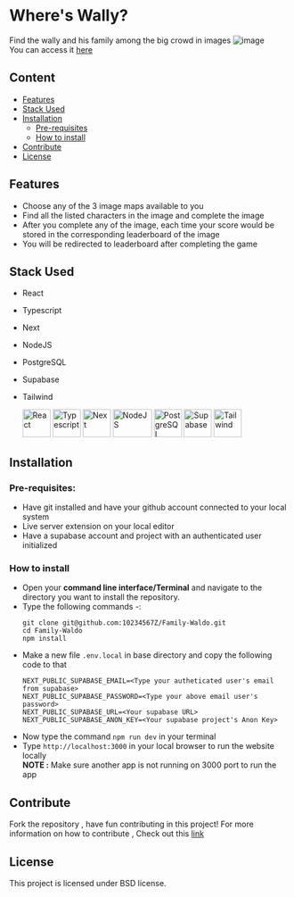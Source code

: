 # Where's Wally?
Find the wally and his family among the big crowd in images
![image](https://github.com/10234567Z/Family-Waldo/assets/93607971/04089782-e144-4ecb-b8d8-18b28587e226)  
You can access it [here](https://wally-s-home.vercel.app/)  

## Content
* [Features](https://github.com/10234567Z/Family-Waldo?tab=readme-ov-file#features)
* [Stack Used](https://github.com/10234567Z/Family-Waldo?tab=readme-ov-file#stack-used)
* [Installation](https://github.com/10234567Z/Family-Waldo?tab=readme-ov-file#installation)
  * [Pre-requisites](https://github.com/10234567Z/Family-Waldo?tab=readme-ov-file#pre-requisites)
  * [How to install](https://github.com/10234567Z/Family-Waldo?tab=readme-ov-file#how-to-install)
* [Contribute](https://github.com/10234567Z/Family-Waldo?tab=readme-ov-file#contribute)
* [License](https://github.com/10234567Z/Family-Waldo?tab=readme-ov-file#license)

## Features
* Choose any of the 3 image maps available to you
* Find all the listed characters in the image and complete the image
* After you complete any of the image, each time your score would be stored in the corresponding leaderboard of the image
* You will be redirected to leaderboard after completing the game

## Stack Used
* React
* Typescript
* Next
* NodeJS
* PostgreSQL
* Supabase
* Tailwind  
  
  <img src="https://encrypted-tbn0.gstatic.com/images?q=tbn:ANd9GcRstFIb9c2xX_tz60TZ7bIMiCSYJiKIEgQLnDv9OXYFlw&s" alt="React" width="50px" height="50px">
  <img src="https://encrypted-tbn0.gstatic.com/images?q=tbn:ANd9GcTEJD2kMz7mFOm1VnsNE36ceYbDgWp483t-pCih3rxa-w&s" alt="Typescript" width="50px" height="50px">
  <img src="https://www.drupal.org/files/styles/grid-3-2x/public/project-images/nextjs-icon-dark-background.png?itok=0YHs2vTR" alt="Next" width="50px" height="50px">
  <img src="https://upload.wikimedia.org/wikipedia/commons/thumb/d/d9/Node.js_logo.svg/120px-Node.js_logo.svg.png" alt="NodeJS" width="70px" height="50px">
  <img src="https://upload.wikimedia.org/wikipedia/commons/thumb/2/29/Postgresql_elephant.svg/120px-Postgresql_elephant.svg.png" alt="PostgreSQL" width="50px" height="50px">
  <img src="https://yt3.googleusercontent.com/NuBWxGpdF0YzNSr7x_Tc8EEFXbQoHc0Xf9rU_ehxFPRikw8YPN886HltWeMDihKU8v5SeKFI3B4=s900-c-k-c0x00ffffff-no-rj" alt="Supabase" width="50px" height="50px">
  <img src="https://encrypted-tbn0.gstatic.com/images?q=tbn:ANd9GcSQMAgy_XeSr2CmOITAysaZtDxsVUSTSYtSM2EKE5ivhg&s" alt="Tailwind" width="50px" height="50px">
  
## Installation
### Pre-requisites: 
- Have git installed and have your github account connected to your local system
- Live server extension on your local editor
- Have a supabase account and project with an authenticated user initialized
### How to install
* Open your **command line interface/Terminal** and navigate to the directory you want to install the repository.  
* Type the following commands -:  
  ```
  git clone git@github.com:10234567Z/Family-Waldo.git
  cd Family-Waldo
  npm install
  ```  
* Make a new file ``` .env.local ``` in base directory and copy the following code to that  
  ```
  NEXT_PUBLIC_SUPABASE_EMAIL=<Type your autheticated user's email from supabase>
  NEXT_PUBLIC_SUPABASE_PASSWORD=<Type your above email user's password>
  NEXT_PUBLIC_SUPABASE_URL=<Your supabase URL>
  NEXT_PUBLIC_SUPABASE_ANON_KEY=<Your supabase project's Anon Key>
  ```  
* Now type the command ``` npm run dev ``` in your terminal  
* Type ``` http://localhost:3000 ``` in your local browser to run the website locally  
  **NOTE :** Make sure another app is not running on 3000 port to run the app

## Contribute
Fork the repository , have fun contributing in this project!
For more information on how to contribute , Check out this [link](https://docs.github.com/en/get-started/exploring-projects-on-github/contributing-to-a-project)

## License  
This project is licensed under BSD license.

  
